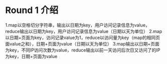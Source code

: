 # Round 1 介绍
1.map以空格切分字符串，输出以日期为key，用户访问记录信息为value，reduce输出以日期为key，用户访问记录信息为value（日期以天为单位）
2.map以日期+页面为key，访问记录value为1，reduce以访问量为key（map的相同页面value之和），日期+页面为value（日期以天为单位）
3.map输出以日期+页面为key，不同IP访问次数为value，reduce输出以前一天访问后次日又访问了的IP为key，日期+页面为value
